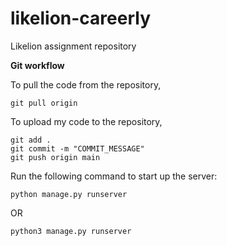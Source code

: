 # likelion-careerly
Likelion assignment repository

**Git workflow**

To pull the code from the repository,
```
git pull origin
```

To upload my code to the repository,
```
git add .
git commit -m "COMMIT_MESSAGE"
git push origin main
```



Run the following command to start up the server:

```python3
python manage.py runserver
```
OR

```python3
python3 manage.py runserver
```